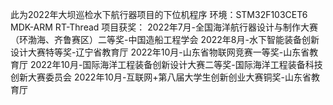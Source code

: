 此为2022年大坝巡检水下航行器项目的下位机程序
环境：STM32F103CET6 MDK-ARM RT-Thread
项目获奖：
2022年7月-全国海洋航行器设计与制作大赛（环渤海、齐鲁赛区）二等奖-中国造船工程学会
2022年8月-水下智能装备创新设计大赛特等奖-辽宁省教育厅
2022年10月-山东省物联网竞赛一等奖-山东省教育厅
2022年10月-国际海洋工程装备创新设计大赛二等奖-国际海洋工程装备科技创新大赛委员会
2022年10月-互联网+第八届大学生创新创业大赛铜奖-山东省教育厅
